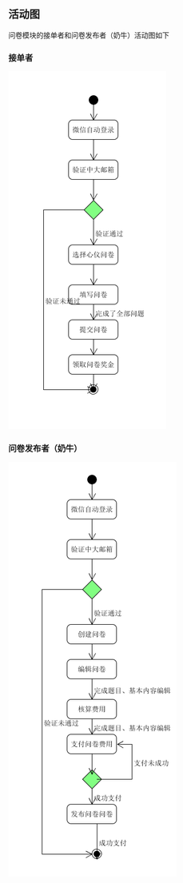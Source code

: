## 活动图

问卷模块的接单者和问卷发布者（奶牛）活动图如下

### 接单者

![用户活动图](actforuser.jpg)

### 问卷发布者（奶牛）

![奶牛活动图](actfor2.jpg)